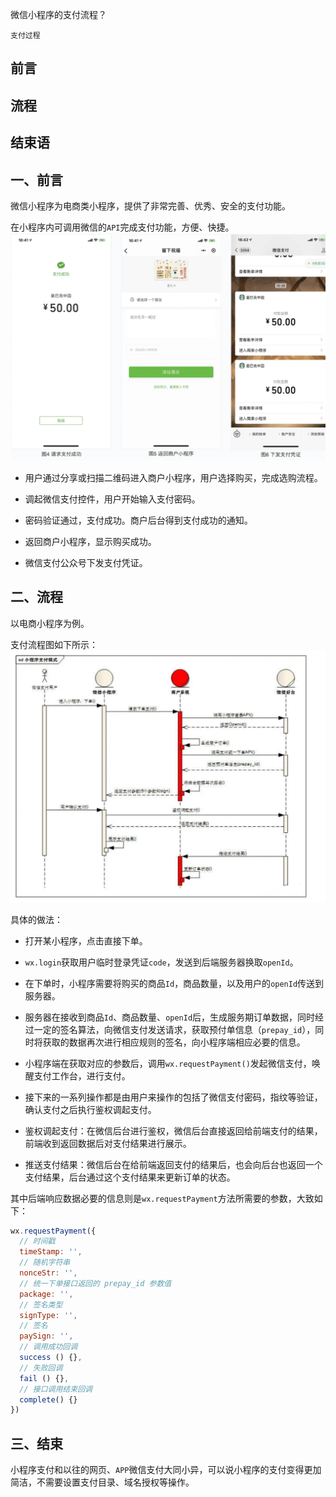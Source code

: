 微信小程序的支付流程？

`支付过程`
## 前言
## 流程
## 结束语

## 一、前言

微信小程序为电商类小程序，提供了非常完善、优秀、安全的支付功能。

在小程序内可调用微信的`API`完成支付功能，方便、快捷。
![小程序支付页面](../images/小程序/微信小程序的支付流程/1.png)

- 用户通过分享或扫描二维码进入商户小程序，用户选择购买，完成选购流程。

- 调起微信支付控件，用户开始输入支付密码。

- 密码验证通过，支付成功。商户后台得到支付成功的通知。

- 返回商户小程序，显示购买成功。

- 微信支付公众号下发支付凭证。

## 二、流程

以电商小程序为例。

支付流程图如下所示：
![支付流程图](../images/小程序/微信小程序的支付流程/2.png)

具体的做法：

- 打开某小程序，点击直接下单。

- `wx.login`获取用户临时登录凭证`code`，发送到后端服务器换取`openId`。

- 在下单时，小程序需要将购买的商品`Id`，商品数量，以及用户的`openId`传送到服务器。

- 服务器在接收到商品`Id`、商品数量、`openId`后，生成服务期订单数据，同时经过一定的签名算法，向微信支付发送请求，获取预付单信息（`prepay_id`），同时将获取的数据再次进行相应规则的签名，向小程序端相应必要的信息。

- 小程序端在获取对应的参数后，调用`wx.requestPayment()`发起微信支付，唤醒支付工作台，进行支付。

- 接下来的一系列操作都是由用户来操作的包括了微信支付密码，指纹等验证，确认支付之后执行鉴权调起支付。

- 鉴权调起支付：在微信后台进行鉴权，微信后台直接返回给前端支付的结果，前端收到返回数据后对支付结果进行展示。

- 推送支付结果：微信后台在给前端返回支付的结果后，也会向后台也返回一个支付结果，后台通过这个支付结果来更新订单的状态。

其中后端响应数据必要的信息则是`wx.requestPayment`方法所需要的参数，大致如下：
```js
wx.requestPayment({
  // 时间戳
  timeStamp: '',
  // 随机字符串
  nonceStr: '',
  // 统一下单接口返回的 prepay_id 参数值
  package: '',
  // 签名类型
  signType: '',
  // 签名
  paySign: '',
  // 调用成功回调
  success () {},
  // 失败回调
  fail () {},
  // 接口调用结束回调
  complete() {}
})
```
## 三、结束

小程序支付和以往的网页、`APP`微信支付大同小异，可以说小程序的支付变得更加简洁，不需要设置支付目录、域名授权等操作。
